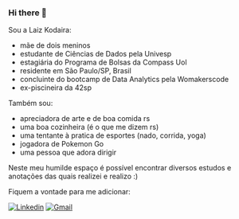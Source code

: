 ### Hi there 👋

<!--
**lhkodaira/lhkodaira** is a ✨ _special_ ✨ repository because its `README.md` (this file) appears on your GitHub profile.

Here are some ideas to get you started:

- 🔭 I’m currently working on ...
- 🌱 I’m currently learning ...
- 👯 I’m looking to collaborate on ...
- 🤔 I’m looking for help with ...
- 💬 Ask me about ...
- 📫 How to reach me: ...
- 😄 Pronouns: ...
- ⚡ Fun fact: ...
-->
Sou a Laiz Kodaira: 
- mãe de dois meninos
- estudante de Ciências de Dados pela Univesp
- estagiária do Programa de Bolsas da Compass Uol
- residente em São Paulo/SP, Brasil
- concluinte do bootcamp de Data Analytics pela Womakerscode
- ex-piscineira da 42sp

Também sou:
- apreciadora de arte e de boa comida rs
- uma boa cozinheira (é o que me dizem rs)
- uma tentante à pratica de esportes (nado, corrida, yoga)
- jogadora de Pokemon Go
- uma pessoa que adora dirigir

Neste meu humilde espaço é possível encontrar diversos estudos e anotações das quais realizei e realizo :) 

Fiquem a vontade para me adicionar:

[![Linkedin](https://img.shields.io/badge/LinkedIn-0077B5?style=for-the-badge&logo=linkedin&logoColor=white)](<https://www.linkedin.com/in/laizkodaira/>) [![Gmail](https://img.shields.io/badge/Gmail-D14836?style=for-the-badge&logo=gmail&logoColor=white)](<mailto:laizkdr@gmail.com>)  
